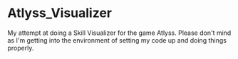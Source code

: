 # Atlyss_Visualizer

My attempt at doing a Skill Visualizer for the game Atlyss. Please don't mind as I'm getting into the environment of setting my code up and doing things properly.